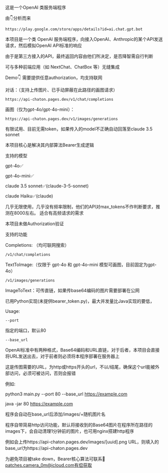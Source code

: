 这是一个OpenAI 类服务端程序

由👇分析而来

	https://play.google.com/store/apps/details?id=ai.chat.gpt.bot


本项目是一个类 OpenAI 服务端程序，向接入OpenAI、Anthropic的某个API发送请求，然后模拟OpenAI API标准的响应

由于是第三方接入的API，最终返回内容由他们所决定，是否降智需自行判断

可与多种前端应用（如 NextChat、ChatBox 等）无缝集成

Demo👇  需要提供任意authorization，均支持联网

对话：（支持上传图片、已手动屏蔽在此路径的画图请求）

	https://api-chaton.pages.dev/v1/chat/completions
 
画图（仅为gpt-4o/gpt-4o-mini）：

 	https://api-chaton.pages.dev/v1/images/generations

  有限试用、目前无需token，如果传入的model不正确自动回落至claude 3.5 sonnet
  
本项目核心是解决其内部算法Bearer生成逻辑


支持的模型

gpt-4o✅

gpt-4o-mini✅

claude 3.5 sonnet✅(claude-3-5-sonnet)

claude Haiku✅(claude)

几乎无限使用，几乎没有频率限制，他们的API对max_tokens不作判断要求，推测在8000左右。 适合有高频请求的需求

本项目未做Authorization验证

支持的功能

Completions: （均可联网搜索）

	/v1/chat/completions


TextToImage:（仅限于 gpt-4o 和 gpt-4o-mini 模型可画图，目前固定为gpt-4o）

	/v1/images/generations

ImageToText：可传直链，如果传base64编码的图片需要部署在公网

已用Python实现(未提供bearer_token.py)，最大并发量比Java实现的要低，

Usage:

	--port 

指定的端口，默认80

 	--base_url

OpenAI标准中有两种格式，Base64编码和URL直链，对于后者，本项目会直接将URL发送出去，对于前者则必须将本程序部署在服务器上

这是传图需要的URL，为http或https开头的url，不以/结尾，确保这个url能被外部访问，必须可被访问，否则会报错

例如:

python3 main.py --port 80 --base_url https://example.com

java -jar 80 https://example.com

程序会自动在base_url后添加/images/+随机图片名

程序自带简易http访问功能，默认将接收到的Base64图片在程序所在路径的images下，会自动清理1分钟前的图片，也可用nginx搭建http程序

例如会上传https://api-chaton.pages.dev/images/[uuid].png URL，则填入的base_url为https://api-chaton.pages.dev

为避免项目被take down，Bearer核心算法可联系📧patches.camera_0m@icloud.com有偿获取



